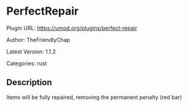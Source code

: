 # PerfectRepair

Plugin URL: https://umod.org/plugins/perfect-repair

Author: TheFriendlyChap

Latest Version: 1.1.2

Categories: rust

## Description

Items will be fully repaired, removing the permanent penalty (red bar)
